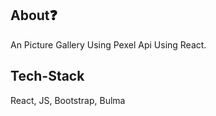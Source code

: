 ## About❓
An Picture Gallery Using Pexel Api Using React.
## Tech-Stack
React, JS, Bootstrap, Bulma
